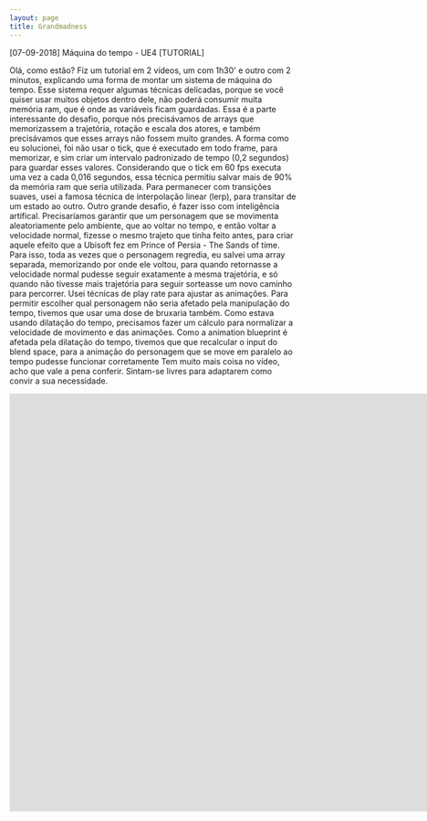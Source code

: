 ```yaml
---
layout: page
title: Grandmadness
---
```


<p class="message">
[07-09-2018]
  Máquina do tempo - UE4 [TUTORIAL]
</p>

Olá, como estão? Fiz um tutorial em 2 vídeos, um com 1h30' e outro com 2 minutos, explicando uma forma de montar um sistema de máquina do tempo. 
Esse sistema requer algumas técnicas delicadas, porque se você quiser usar muitos objetos dentro dele, não poderá consumir muita memória ram, que é onde as variáveis ficam guardadas. Essa é a parte interessante do desafio, porque nós precisávamos de arrays que memorizassem a trajetória, rotação e escala dos atores, e também precisávamos que esses arrays não fossem muito grandes. A forma como eu solucionei, foi não usar o tick, que é executado em todo frame, para memorizar, e sim criar um intervalo padronizado de tempo (0,2 segundos) para guardar esses valores. Considerando que o tick em 60 fps executa uma vez a cada 0,016 segundos, essa técnica permitiu salvar mais de 90% da memória ram que seria utilizada. Para permanecer com transições suaves, usei a famosa técnica de interpolação linear (lerp), para transitar de um estado ao outro.
Outro grande desafio, é fazer isso com inteligência artifical. Precisaríamos garantir que um personagem que se movimenta aleatoriamente pelo ambiente, que ao voltar no tempo, e então voltar a velocidade normal, fizesse o mesmo trajeto que tinha feito antes, para criar aquele efeito que a Ubisoft fez em Prince of Persia - The Sands of time. Para isso, toda as vezes que o personagem regredia, eu salvei uma array separada, memorizando por onde ele voltou, para quando retornasse a velocidade normal pudesse seguir exatamente a mesma trajetória, e só quando não tivesse mais trajetória para seguir sorteasse um novo caminho para percorrer.
Usei técnicas de play rate para ajustar as animações.
Para permitir escolher qual personagem não seria afetado pela manipulação do tempo, tivemos que usar uma dose de bruxaria também. Como estava usando dilatação do tempo, precisamos fazer um cálculo para normalizar a velocidade de movimento e das animações. Como a animation blueprint é afetada pela dilatação do tempo, tivemos que que recalcular o input do blend space, para a animação do personagem que se move em paralelo ao tempo pudesse funcionar corretamente 
Tem muito mais coisa no vídeo, acho que vale a pena conferir. Sintam-se livres para adaptarem como convir a sua necessidade.
<div class="videoWrapper">
<iframe width="1663" height="732" src="https://www.youtube.com/embed/MeOh9XI5s-k" frameborder="0" allow="autoplay; encrypted-media" allowfullscreen></iframe>
</div>